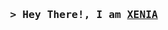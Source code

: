 <!-- Intro -->
<h3 align="center">
	<samp>&gt; Hey There!, I am
		<b><a target="_blank" href="http://xenia101.github.io/">XENIA</a></b>
	</samp>
</h3>
